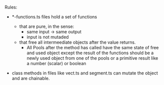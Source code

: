 Rules:

- \*-functions.ts files hold a set of functions

  - that are pure, in the sense:
    - same input -> same output
    - input is not mutaded
  - that free all intermeediate objects after the value returns.
    - All Pools after the method has called have the same state of
      free and used object except the result of the functions should
      be a newly used object from one of the pools or a primitive result like a number (scalar) or boolean

- class methods in files like vect.ts and segment.ts can mutate the object and are chainable.
